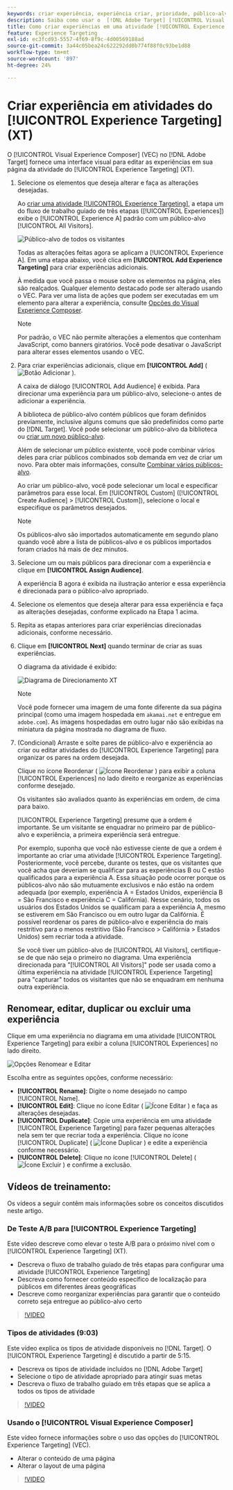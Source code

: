 ```yaml
---
keywords: criar experiência, experiência criar, prioridade, público-alvo, experiência, visual experience composer
description: Saiba como usar o  [!DNL Adobe Target] [!UICONTROL Visual Experience Composer] (VEC) para criar e editar experiências em sua página da atividade [!UICONTROL Experience Targeting] (XT).
title: Como criar experiências em uma atividade [!UICONTROL Experience Targeting]?
feature: Experience Targeting
exl-id: ec3fcd93-5557-4f69-8f9c-4d00569188ad
source-git-commit: 3a44c05bea24c622292dd0b774f88f0c93be1d88
workflow-type: tm+mt
source-wordcount: '897'
ht-degree: 24%

---
```


# Criar experiência em atividades do [!UICONTROL Experience Targeting] (XT)

O [!UICONTROL Visual Experience Composer] (VEC) no [!DNL Adobe Target] fornece uma interface visual para editar as experiências em sua página da atividade do [!UICONTROL Experience Targeting] (XT).

1. Selecione os elementos que deseja alterar e faça as alterações desejadas.

   Ao [criar uma atividade [!UICONTROL Experience Targeting]](/help/main/c-activities/t-experience-target/t-xt-create/xt-create.md), a etapa um do fluxo de trabalho guiado de três etapas ([!UICONTROL Experiences]) exibe o [!UICONTROL Experience A] padrão com um público-alvo [!UICONTROL All Visitors].

   ![Público-alvo de todos os visitantes](/help/main/c-activities/t-experience-target/t-xt-create/assets/all-visitors-new.png)

   Todas as alterações feitas agora se aplicam a [!UICONTROL Experience A]. Em uma etapa abaixo, você clica em **[!UICONTROL Add Experience Targeting]** para criar experiências adicionais.

   À medida que você passa o mouse sobre os elementos na página, eles são realçados. Qualquer elemento destacado pode ser alterado usando o VEC. Para ver uma lista de ações que podem ser executadas em um elemento para alterar a experiência, consulte [Opções do Visual Experience Composer](/help/main/c-experiences/c-visual-experience-composer/viztarget-options.md).

   >[!NOTE]
   >
   >Por padrão, o VEC não permite alterações a elementos que contenham JavaScript, como banners giratórios. Você pode desativar o JavaScript para alterar esses elementos usando o VEC.

1. Para criar experiências adicionais, clique em **[!UICONTROL Add]** ( ![Botão Adicionar](/help/main/assets/icons/Add.svg) ).

   A caixa de diálogo [!UICONTROL Add Audience] é exibida. Para direcionar uma experiência para um público-alvo, selecione-o antes de adicionar a experiência.

   A biblioteca de público-alvo contém públicos que foram definidos previamente, inclusive alguns comuns que são predefinidos como parte do [!DNL Target]. Você pode selecionar um público-alvo da biblioteca ou [criar um novo público-alvo](/help/main/c-target/c-audiences/audiences.md#concept_65BE870D290E412D8BBF557EEA67C271).

   Além de selecionar um público existente, você pode combinar vários deles para criar públicos combinados sob demanda em vez de criar um novo. Para obter mais informações, consulte [Combinar vários públicos-alvo](/help/main/c-target/combining-multiple-audiences.md#concept_A7386F1EA4394BD2AB72399C225981E5).

   Ao criar um público-alvo, você pode selecionar um local e especificar parâmetros para esse local. Em [!UICONTROL Custom] ([!UICONTROL Create Audience] > [!UICONTROL Custom]), selecione o local e especifique os parâmetros desejados.

   >[!NOTE]
   >
   >Os públicos-alvo são importados automaticamente em segundo plano quando você abre a lista de públicos-alvo e os públicos importados foram criados há mais de dez minutos.

1. Selecione um ou mais públicos para direcionar com a experiência e clique em **[!UICONTROL Assign Audience]**.

   A experiência B agora é exibida na ilustração anterior e essa experiência é direcionada para o público-alvo apropriado.

1. Selecione os elementos que deseja alterar para essa experiência e faça as alterações desejadas, conforme explicado na Etapa 1 acima.

1. Repita as etapas anteriores para criar experiências direcionadas adicionais, conforme necessário.

1. Clique em **[!UICONTROL Next]** quando terminar de criar as suas experiências.

   O diagrama da atividade é exibido:

   ![Diagrama de Direcionamento XT](/help/main/c-activities/t-experience-target/t-xt-create/assets/xt_diagram-refresh.png)

   >[!NOTE]
   >
   >Você pode fornecer uma imagem de uma fonte diferente da sua página principal (como uma imagem hospedada em `akamai.net` e entregue em `adobe.com`). As imagens hospedadas em outro lugar não são exibidas na miniatura da página mostrada no diagrama de fluxo.

1. (Condicional) Arraste e solte pares de público-alvo e experiência ao criar ou editar atividades do [!UICONTROL Experience Targeting] para organizar os pares na ordem desejada.

   Clique no ícone Reordenar ( ![Ícone Reordenar](/help/main/assets/icons/Reorder.svg) ) para exibir a coluna [!UICONTROL Experiences] no lado direito e reorganize as experiências conforme desejado.

   Os visitantes são avaliados quanto às experiências em ordem, de cima para baixo.

   [!UICONTROL Experience Targeting] presume que a ordem é importante. Se um visitante se enquadrar no primeiro par de público-alvo e experiência, a primeira experiência será entregue.

   Por exemplo, suponha que você não estivesse ciente de que a ordem é importante ao criar uma atividade [!UICONTROL Experience Targeting]. Posteriormente, você percebe, durante os testes, que os visitantes que você acha que deveriam se qualificar para as experiências B ou C estão qualificados para a experiência A. Essa situação pode ocorrer porque os públicos-alvo não são mutuamente exclusivos e não estão na ordem adequada (por exemplo, experiência A = Estados Unidos, experiência B = São Francisco e experiência C = Califórnia). Nesse cenário, todos os usuários dos Estados Unidos se qualificam para a experiência A, mesmo se estiverem em São Francisco ou em outro lugar da Califórnia. É possível reordenar os pares de público-alvo e experiência do mais restritivo para o menos restritivo (São Francisco > Califórnia > Estados Unidos) sem recriar toda a atividade.

   Se você tiver um público-alvo de [!UICONTROL All Visitors], certifique-se de que não seja o primeiro no diagrama. Uma experiência direcionada para &quot;[!UICONTROL All Visitors]&quot; pode ser usada como a última experiência na atividade [!UICONTROL Experience Targeting] para &quot;capturar&quot; todos os visitantes que não se enquadram em nenhuma outra experiência.

## Renomear, editar, duplicar ou excluir uma experiência

Clique em uma experiência no diagrama em uma atividade [!UICONTROL Experience Targeting] para exibir a coluna [!UICONTROL Experiences] no lado direito.

![Opções Renomear e Editar](/help/main/c-activities/t-experience-target/t-xt-create/assets/experience_edit-refresh.png)

Escolha entre as seguintes opções, conforme necessário:

* **[!UICONTROL Rename]**: Digite o nome desejado no campo [!UICONTROL Name].
* **[!UICONTROL Edit]**: Clique no ícone Editar ( ![Ícone Editar](/help/main/assets/icons/Edit.svg) ) e faça as alterações desejadas.
* **[!UICONTROL Duplicate]**: Copie uma experiência em uma atividade [!UICONTROL Experience Targeting] para fazer pequenas alterações nela sem ter que recriar toda a experiência. Clique no ícone [!UICONTROL Duplicate] ( ![Ícone Duplicar](/help/main/assets/icons/Duplicate.svg) ) e edite a experiência conforme necessário.
* **[!UICONTROL Delete]**: Clique no ícone [!UICONTROL Delete] (![Ícone Excluir](/help/main/assets/icons/Delete.svg) ) e confirme a exclusão.

## Vídeos de treinamento:

Os vídeos a seguir contêm mais informações sobre os conceitos discutidos neste artigo.

### De Teste A/B para [!UICONTROL Experience Targeting]

Este vídeo descreve como elevar o teste A/B para o próximo nível com o [!UICONTROL Experience Targeting] (XT).

* Descreva o fluxo de trabalho guiado de três etapas para configurar uma atividade [!UICONTROL Experience Targeting]
* Descreva como fornecer conteúdo específico de localização para públicos em diferentes áreas geográficas
* Descreve como reorganizar experiências para garantir que o conteúdo correto seja entregue ao público-alvo certo

>[!VIDEO](https://video.tv.adobe.com/v/39861?captions=por_br)

### Tipos de atividades (9:03) 

Este vídeo explica os tipos de atividade disponíveis no [!DNL Target]. O [!UICONTROL Experience Targeting] é discutido a partir de 5:15.

* Descreva os tipos de atividade incluídos no [!DNL Adobe Target]
* Selecione o tipo de atividade apropriado para atingir suas metas
* Descreva o fluxo de trabalho guiado em três etapas que se aplica a todos os tipos de atividade

>[!VIDEO](https://video.tv.adobe.com/v/31290?captions=por_br)

### Usando o [!UICONTROL Visual Experience Composer]

Este vídeo fornece informações sobre o uso das opções do [!UICONTROL Experience Targeting] (VEC).

* Alterar o conteúdo de uma página
* Alterar o layout de uma página

>[!VIDEO](https://video.tv.adobe.com/v/31293?captions=por_br)
